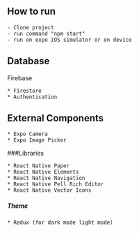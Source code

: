 ## How to run 

    - Clone project
    - run command "npm start" 
    - run on expo iOS simulator or on device

## Database

Firebase

    * Firestore
    * Authentication

## External Components

    * Expo Camera
    * Expo Image Picker  

###Libraries

    * React Native Paper
    * React Native Elements
    * React Native Navigation
    * React Native Pell Rich Editor
    * React Native Vector Icons

##### Theme

    * Redux (for dark mode light mode)
